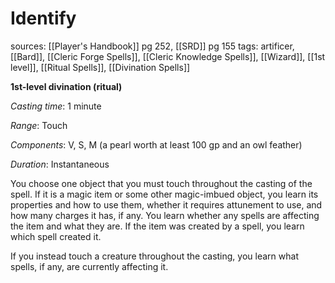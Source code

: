 # Identify
sources: [[Player's Handbook]] pg 252, [[SRD]] pg 155
tags: artificer, [[Bard]], [[Cleric Forge Spells]], [[Cleric Knowledge Spells]], [[Wizard]], [[1st level]], [[Ritual Spells]], [[Divination Spells]]

**1st-level divination (ritual)**

*Casting time*: 1 minute

*Range*: Touch

*Components*: V, S, M (a pearl worth at least 100 gp and an owl feather)

*Duration*: Instantaneous

You choose one object that you must touch throughout the casting of the spell. If it is a magic item or some other magic-imbued object, you learn its properties and how to use them, whether it requires attunement to use, and how many charges it has, if any. You learn whether any spells are affecting the item and what they are. If the item was created by a spell, you learn which spell created it.

If you instead touch a creature throughout the casting, you learn what spells, if any, are currently affecting it.
